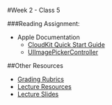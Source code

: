 #Week 2 - Class 5

###Reading Assignment:
* Apple Documentation
  * [CloudKit Quick Start Guide](https://developer.apple.com/library/content/documentation/DataManagement/Conceptual/CloudKitQuickStart/Introduction/Introduction.html#//apple_ref/doc/uid/TP40014987)
  * [UIImagePickerController](https://developer.apple.com/library/ios/documentation/UIKit/Reference/UIImagePickerController_Class/index.html)

##Other Resources
* [Grading Rubrics](../../resources/)
* [Lecture Resources](lecture/)
* [Lecture Slides]()
